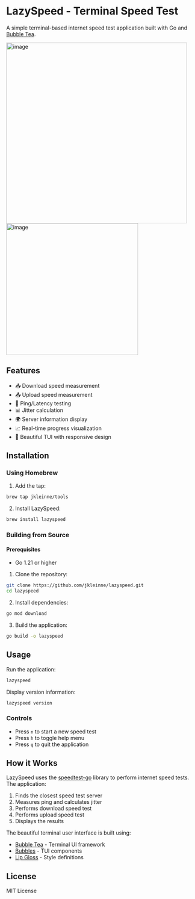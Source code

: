 # LazySpeed - Terminal Speed Test

A simple terminal-based internet speed test application built with Go and [Bubble Tea](https://github.com/charmbracelet/bubbletea).

<img width="480" alt="image" src="https://github.com/user-attachments/assets/2988d63e-3fcf-42de-83f2-9bce5e00106f" />
<img width="350" alt="image" src="https://github.com/user-attachments/assets/91a25e2b-3ef0-4d12-b2f0-4a18fff67c84" />


## Features

- 📥 Download speed measurement
- 📤 Upload speed measurement
- 🔄 Ping/Latency testing
- 📊 Jitter calculation
- 🌍 Server information display
- 📈 Real-time progress visualization
- 🎨 Beautiful TUI with responsive design

## Installation

### Using Homebrew

1. Add the tap:
```bash
brew tap jkleinne/tools
```

2. Install LazySpeed:
```bash
brew install lazyspeed
```

### Building from Source

#### Prerequisites

- Go 1.21 or higher

1. Clone the repository:
```bash
git clone https://github.com/jkleinne/lazyspeed.git
cd lazyspeed
```

2. Install dependencies:
```bash
go mod download
```

3. Build the application:
```bash
go build -o lazyspeed
```

## Usage

Run the application:
```bash
lazyspeed
```

Display version information:
```bash
lazyspeed version
```

### Controls

- Press `n` to start a new speed test
- Press `h` to toggle help menu
- Press `q` to quit the application

## How it Works

LazySpeed uses the [speedtest-go](https://github.com/showwin/speedtest-go) library to perform internet speed tests. The application:

1. Finds the closest speed test server
2. Measures ping and calculates jitter
3. Performs download speed test
4. Performs upload speed test
5. Displays the results

The beautiful terminal user interface is built using:
- [Bubble Tea](https://github.com/charmbracelet/bubbletea) - Terminal UI framework
- [Bubbles](https://github.com/charmbracelet/bubbles) - TUI components
- [Lip Gloss](https://github.com/charmbracelet/lipgloss) - Style definitions

## License

MIT License
